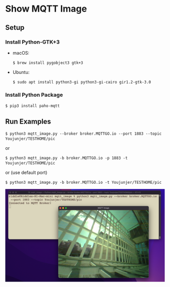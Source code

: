 # Show MQTT Image

## Setup

### Install Python-GTK+3

- macOS:
    ```
    $ brew install pygobject3 gtk+3
    ```

- Ubuntu:
    ```
    $ sudo apt install python3-gi python3-gi-cairo gir1.2-gtk-3.0
    ```

### Install Python Package

```
$ pip3 install paho-mqtt
```

## Run Examples

```
$ python3 mqtt_image.py --broker broker.MQTTGO.io --port 1883 --topic Youjunjer/TESTHOME/pic
```

or

```
$ python3 mqtt_image.py -b broker.MQTTGO.io -p 1883 -t Youjunjer/TESTHOME/pic
```

or (use default port)

```
$ python3 mqtt_image.py -b broker.MQTTGO.io -t Youjunjer/TESTHOME/pic
```


![image](img/img1.png)


